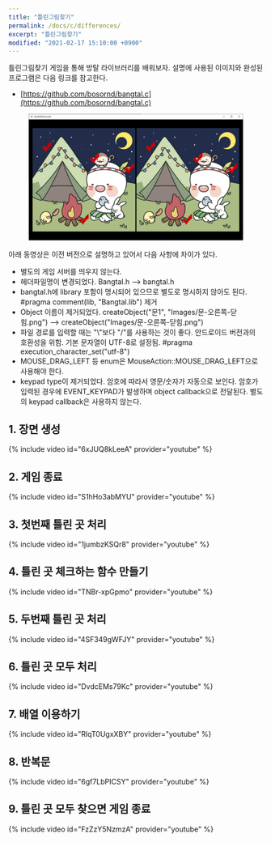 ```yaml
---
title: "틀린그림찾기"
permalink: /docs/c/differences/
excerpt: "틀린그림찾기"
modified: "2021-02-17 15:10:00 +0900"
---
```

틀린그림찾기 게임을 통해 방탈 라이브러리를 배워보자.
설명에 사용된 이미지와 완성된 프로그램은 다음 링크를 참고한다.
- [https://github.com/bosornd/bangtal.c](https://github.com/bosornd/bangtal.c)

<figure>
  <img src="/assets/images/differences.png" alt="틀린그림찾기">
</figure>

아래 동영상은 이전 버전으로 설명하고 있어서 다음 사항에 차이가 있다.

- 별도의 게임 서버를 띄우지 않는다.
- 헤더파일명이 변경되었다. Bangtal.h --> bangtal.h
- bangtal.h에 library 포함이 명시되어 있으므로
  별도로 명시하지 않아도 된다. #pragma comment(lib, "Bangtal.lib") 제거
- Object 이름이 제거되었다.
  createObject("문1", "Images/문-오른쪽-닫힘.png")
  --> createObject("Images/문-오른쪽-닫힘.png")
- 파일 경로를 입력할 때는 "\\"보다 "/"를 사용하는 것이 좋다.
  안드로이드 버전과의 호환성을 위함.
  기본 문자열이 UTF-8로 설정됨. #pragma execution_character_set("utf-8")
- MOUSE_DRAG_LEFT 등 enum은 MouseAction::MOUSE_DRAG_LEFT으로 사용해야 한다.
- keypad type이 제거되었다.
  암호에 따라서 영문/숫자가 자동으로 보인다.
  암호가 입력된 경우에 EVENT_KEYPAD가 발생하며 object callback으로 전달된다.
  별도의 keypad callback은 사용하지 않는다.

## 1. 장면 생성
{% include video id="6xJUQ8kLeeA" provider="youtube" %}

## 2. 게임 종료
{% include video id="S1hHo3abMYU" provider="youtube" %}

## 3. 첫번째 틀린 곳 처리
{% include video id="1jumbzKSQr8" provider="youtube" %}

## 4. 틀린 곳 체크하는 함수 만들기
{% include video id="TNBr-xpGpmo" provider="youtube" %}

## 5. 두번째 틀린 곳 처리
{% include video id="4SF349gWFJY" provider="youtube" %}

## 6. 틀린 곳 모두 처리
{% include video id="DvdcEMs79Kc" provider="youtube" %}

## 7. 배열 이용하기
{% include video id="RlqT0UgxXBY" provider="youtube" %}

## 8. 반복문
{% include video id="6gf7LbPICSY" provider="youtube" %}

## 9. 틀린 곳 모두 찾으면 게임 종료
{% include video id="FzZzY5NzmzA" provider="youtube" %}
